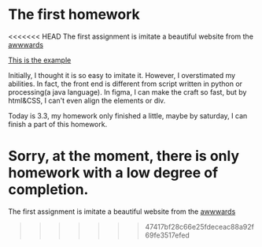 # The first homework

<<<<<<< HEAD
The first assignment is imitate a beautiful website from the [awwwards](https://www.awwwards.com/)  

[This is the example](https://www.lanekassen.no/en-US/)  

Initially, I thought it is so easy to imitate it. However, I overstimated my abilities. In fact, the front end is different from script written in python or processing(a java language). In figma, I can make the craft so fast, but by html&CSS, I can't even align the elements or div.  

Today is 3.3, my homework only finished a little, maybe by saturday, I can finish a part of this homework.  

Sorry, at the moment, there is only homework with a low degree of completion.  
=======
The first assignment is imitate a beautiful website from the [awwwards](https://www.awwwards.com/)
>>>>>>> 47417bf28c66e25fdeceac88a92f69fe3517efed
